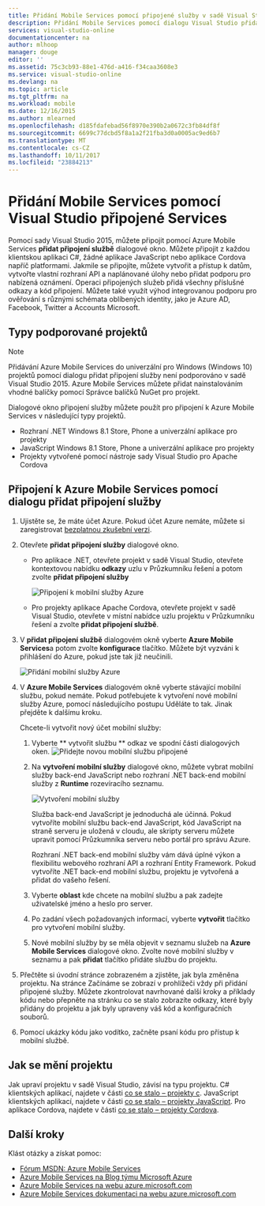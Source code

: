 ```yaml
---
title: Přidání Mobile Services pomocí připojené služby v sadě Visual Studio | Microsoft Docs
description: Přidání Mobile Services pomocí dialogu Visual Studio přidat připojení služby
services: visual-studio-online
documentationcenter: na
author: mlhoop
manager: douge
editor: ''
ms.assetid: 75c3cb93-88e1-476d-a416-f34caa3608e3
ms.service: visual-studio-online
ms.devlang: na
ms.topic: article
ms.tgt_pltfrm: na
ms.workload: mobile
ms.date: 12/16/2015
ms.author: mlearned
ms.openlocfilehash: d185fdafebad56f8970e390b2a0672c3fb84df8f
ms.sourcegitcommit: 6699c77dcbd5f8a1a2f21fba3d0a0005ac9ed6b7
ms.translationtype: MT
ms.contentlocale: cs-CZ
ms.lasthandoff: 10/11/2017
ms.locfileid: "23884213"
---
```

# <a name="adding-mobile-services-by-using-visual-studio-connected-services"></a>Přidání Mobile Services pomocí Visual Studio připojené Services
Pomocí sady Visual Studio 2015, můžete připojit pomocí Azure Mobile Services **přidat připojení službě** dialogové okno. Můžete připojit z každou klientskou aplikaci C#, žádné aplikace JavaScript nebo aplikace Cordova napříč platformami. Jakmile se připojíte, můžete vytvořit a přístup k datům, vytvořte vlastní rozhraní API a naplánované úlohy nebo přidat podporu pro nabízená oznámení.  Operaci připojených služeb přidá všechny příslušné odkazy a kód připojení. Můžete také využít výhod integrovanou podporu pro ověřování s různými schémata oblíbených identity, jako je Azure AD, Facebook, Twitter a Accounts Microsoft.

## <a name="supported-project-types"></a>Typy podporované projektů
> [!NOTE]
> Přidávání Azure Mobile Services do univerzální pro Windows (Windows 10) projektů pomocí dialogu přidat připojení služby není podporováno v sadě Visual Studio 2015. Azure Mobile Services můžete přidat nainstalováním vhodné balíčky pomocí Správce balíčků NuGet pro projekt.
> 
> 

Dialogové okno připojení služby můžete použít pro připojení k Azure Mobile Services v následující typy projektů.

* Rozhraní .NET Windows 8.1 Store, Phone a univerzální aplikace pro projekty
* JavaScript Windows 8.1 Store, Phone a univerzální aplikace pro projekty
* Projekty vytvořené pomocí nástroje sady Visual Studio pro Apache Cordova

## <a name="connect-to-azure-mobile-services-using-the-add-connected-services-dialog"></a>Připojení k Azure Mobile Services pomocí dialogu přidat připojení služby
1. Ujistěte se, že máte účet Azure. Pokud účet Azure nemáte, můžete si zaregistrovat [bezplatnou zkušební verzi](http://go.microsoft.com/fwlink/?LinkId=518146).
2. Otevřete **přidat připojení služby** dialogové okno.
   
   * Pro aplikace .NET, otevřete projekt v sadě Visual Studio, otevřete kontextovou nabídku **odkazy** uzlu v Průzkumníku řešení a potom zvolte **přidat připojení služby**
     
        ![Připojení k mobilní služby Azure](./media/vs-azure-tools-connected-services-add-mobile-services/IC797635.png)
   * Pro projekty aplikace Apache Cordova, otevřete projekt v sadě Visual Studio, otevřete v místní nabídce uzlu projektu v Průzkumníku řešení a zvolte **přidat připojení službě**.
3. V **přidat připojení službě** dialogovém okně vyberte **Azure Mobile Services**a potom zvolte **konfigurace** tlačítko. Můžete být vyzváni k přihlášení do Azure, pokud jste tak již neučinili.
   
    ![Přidání mobilní služby Azure](./media/vs-azure-tools-connected-services-add-mobile-services/IC797636.png)
4. V **Azure Mobile Services** dialogovém okně vyberte stávající mobilní službu, pokud nemáte. Pokud potřebujete k vytvoření nové mobilní služby Azure, pomocí následujícího postupu Uděláte to tak. Jinak přejděte k dalšímu kroku.
   
    Chcete-li vytvořit nový účet mobilní služby:
   
   1. Vyberte ** vytvořit službu ** odkaz ve spodní části dialogových oken.
       ![Přidejte novou mobilní službu připojené](./media/vs-azure-tools-connected-services-add-mobile-services/IC797637.png)
   2. Na **vytvoření mobilní služby** dialogové okno, můžete vybrat mobilní služby back-end JavaScript nebo rozhraní .NET back-end mobilní služby z **Runtime** rozevíracího seznamu. 
      
       ![Vytvoření mobilní služby](./media/vs-azure-tools-connected-services-add-mobile-services/IC797638.png)
      
       Služba back-end JavaScript je jednoduchá ale účinná. Pokud vytvoříte mobilní službu back-end JavaScript, kód JavaScript na straně serveru je uložená v cloudu, ale skripty serveru můžete upravit pomocí Průzkumníka serveru nebo portál pro správu Azure. 
      
       Rozhraní .NET back-end mobilní služby vám dává úplné výkon a flexibilitu webového rozhraní API a rozhraní Entity Framework. Pokud vytvoříte .NET back-end mobilní službu, projektu je vytvořená a přidat do vašeho řešení. 
   3. Vyberte **oblast** kde chcete na mobilní službu a pak zadejte uživatelské jméno a heslo pro server.
   4. Po zadání všech požadovaných informací, vyberte **vytvořit** tlačítko pro vytvoření mobilní služby.
   5. Nové mobilní služby by se měla objevit v seznamu služeb na **Azure Mobile Services** dialogové okno. Zvolte nové mobilní služby v seznamu a pak **přidat** tlačítko přidáte službu do projektu.
5. Přečtěte si úvodní stránce zobrazeném a zjistěte, jak byla změněna projektu. Na stránce Začínáme se zobrazí v prohlížeči vždy při přidání připojené služby. Můžete zkontrolovat navrhované další kroky a příklady kódu nebo přepněte na stránku co se stalo zobrazíte odkazy, které byly přidány do projektu a jak byly upraveny váš kód a konfiguračních souborů.
6. Pomocí ukázky kódu jako vodítko, začněte psaní kódu pro přístup k mobilní službě.

## <a name="how-your-project-is-modified"></a>Jak se mění projektu
Jak upraví projektu v sadě Visual Studio, závisí na typu projektu. C# klientských aplikací, najdete v části [co se stalo – projekty c](http://go.microsoft.com/fwlink/p/?LinkId=513119). JavaScript klientských aplikací, najdete v části [co se stalo – projekty JavaScript](http://go.microsoft.com/fwlink/p/?LinkId=513120). Pro aplikace Cordova, najdete v části [co se stalo – projekty Cordova](http://go.microsoft.com/fwlink/p/?LinkId=513116).

## <a name="next-steps"></a>Další kroky
Klást otázky a získat pomoc: 

* [Fórum MSDN: Azure Mobile Services](https://social.msdn.microsoft.com/forums/azure/home?forum=azuremobile)
* [Azure Mobile Services na Blog týmu Microsoft Azure](https://azure.microsoft.com/blog/topics/mobile/)
* [Azure Mobile Services na webu azure.microsoft.com](https://azure.microsoft.com/services/mobile-services/)
* [Azure Mobile Services dokumentaci na webu azure.microsoft.com](https://azure.microsoft.com/documentation/services/mobile-services/)

